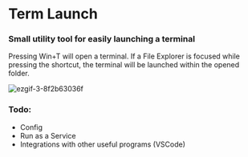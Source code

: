 # Term Launch
### Small utility tool for easily launching a terminal

Pressing Win+T will open a terminal.
If a File Explorer is focused while pressing the shortcut, 
the terminal will be launched within the opened folder.

![ezgif-3-8f2b63036f](https://github.com/Meowlan/Term-Launch/assets/69299012/a8095913-619e-484a-a1b0-8b1bf634fd12)

### Todo:
- Config
- Run as a Service
- Integrations with other useful programs (VSCode)
